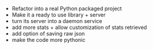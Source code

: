 * Refactor into a real Python packaged project
* Make it a ready to use library + server
* turn its server into a daemon service
* add more stats + allow customization of stats retrieved
* add option of saving raw json
* make the code more pythonic
